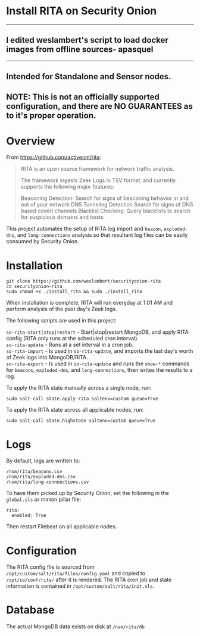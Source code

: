 # Install RITA on Security Onion
----------------------------------------------------------------------
## I edited weslambert's script to load docker images from offline sources- apasquel
----------------------------------------------------------------------

## Intended for Standalone and Sensor nodes.
## NOTE: This is not an officially supported configuration, and there are NO GUARANTEES as to it's proper operation.

# Overview

From https://github.com/activecm/rita: 
> RITA is an open source framework for network traffic analysis.
>
> The framework ingests Zeek Logs in TSV format, and currently supports the following major features:
>
> Beaconing Detection: Search for signs of beaconing behavior in and out of your network
> DNS Tunneling Detection Search for signs of DNS based covert channels
> Blacklist Checking: Query blacklists to search for suspicious domains and hosts

This project automates the setup of RITA log import and `beacon`, `exploded-dns`, and `long-connections` analysis so that resultant log files can be easily consumed by Security Onion.

# Installation
```
git clone https://github.com/weslambert/securityonion-rita
cd securityonion-rita
sudo chmod +x ./install_rita && sudo ./install_rita
```

When installation is complete, RITA will run everyday at 1:01 AM and perform analysis of the past day's Zeek logs.

The following scripts are used in this project:

`so-rita-start|stop|restart` - Start|stop|restart MongoDB, and apply RITA config (RITA only runs at the scheduled cron interval).  
`so-rita-update` - Runs at a set interval in a cron job.  
`so-rita-import` - Is used in `so-rita-update`, and imports the last day's worth of Zeek logs into MongoDB/RITA.   
`so-rita-export` - Is used in `so-rita-update` and runs the `show-*` commands for `beacons`, `exploded-dns`, and `long-connections`, then writes the results to a log.   

To apply the RITA state manually across a single node, run:

`sudo salt-call state.apply rita saltenv=custom queue=True`

To apply the RITA state across all applicable nodes, run:

`sudo salt-call state.highstate saltenv=custom queue=True`


# Logs
By default, logs are written to:

`/nsm/rita/beacons.csv`   
`/nsm/rita/exploded-dns.csv`   
`/nsm/rita/long-connnections.csv`     

To have them picked up by Security Onion, set the following in the `global.sls` or minion pillar file:

```
rita:
  enabled: True
```

Then restart Filebeat on all applicable nodes.

# Configuration
The RITA config file is sourced from `/opt/custom/salt/rita/files/config.yaml` and copied to `/opt/so/conf/rita/` after it is rendered.
The RITA cron job and state information is contained in `/opt/custom/salt/rita/init.sls`.

# Database
The actual MongoDB data exists on disk at `/nsm/rita/db`
